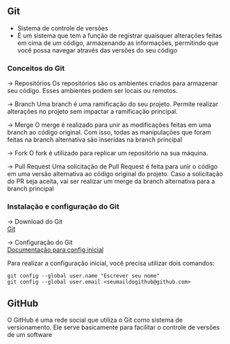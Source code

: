 ## Git

- Sistema de controle de versões
- É um sistema que tem a função de registrar quaisquer alterações feitas em cima de um código, armazenando as informações, permitindo que você possa navegar através das versões do seu código

### Conceitos do Git

→ Repositórios
Os repositórios são os ambientes criados para armazenar seu código. Esses ambientes podem ser locais ou remotos.

→ Branch
Uma branch é uma ramificação do seu projeto. Permite realizar alterações no projeto sem impactar a ramificação principal.

→ Merge
O merge é realizado para unir as modificações feitas em uma branch ao código original. Com isso, todas as manipulações que foram feitas na branch alternativa são inseridas na branch principal

→ Fork
O fork é utilizado para replicar um repositório na sua máquina.

→ Pull Request
Uma solicitação de Pull Request é feita para unir o código em uma versão alternativa ao código original do projeto. Caso a solicitação do PR seja aceita, vai ser realizar um merge da branch alternativa para a branch principal

### Instalação e configuração do Git

→ Download do Git <br />
[Git](https://git-scm.com/downloads)

→ Configuração do Git <br />
[Documentação para config inicial](https://git-scm.com/book/pt-br/v2/Come%C3%A7ando-Configura%C3%A7%C3%A3o-Inicial-do-Git)

Para realizar a configuração inicial, você precisa utilizar dois comandos:

```
git config --global user.name "Escrever seu nome"
git config --global user.email <seumaildogithub@github.com>
```

## GitHub

O GitHub é uma rede social que utiliza o Git como sistema de versionamento. Ele serve basicamente para facilitar o controle de versões de um software
